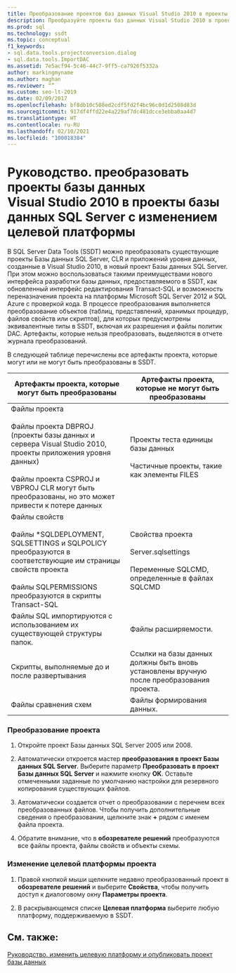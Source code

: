 ```yaml
---
title: Преобразование проектов баз данных Visual Studio 2010 в проекты баз данных SQL Server
description: Преобразуйте проекты баз данных Visual Studio 2010 в проекты SQL Server с изменением целевой платформы. Узнайте, какие объекты средства SSDT могут и не могут преобразовывать.
ms.prod: sql
ms.technology: ssdt
ms.topic: conceptual
f1_keywords:
- sql.data.tools.projectconversion.dialog
- sql.data.tools.ImportDAC
ms.assetid: 7e5acf94-5c46-44c7-9ff5-ca7926f5332a
author: markingmyname
ms.author: maghan
ms.reviewer: “”
ms.custom: seo-lt-2019
ms.date: 02/09/2017
ms.openlocfilehash: bf8db10c508ed2cdf5fd2f4bc96c0d1d2508d83d
ms.sourcegitcommit: 917df4ffd22e4a229af7dc481dcce3ebba0aa4d7
ms.translationtype: HT
ms.contentlocale: ru-RU
ms.lasthandoff: 02/10/2021
ms.locfileid: "100018384"
---
```

# <a name="how-to-convert-a-visual-studio-2010-database-projects-to-sql-server-database-projects-and-retarget-to-a-different-platform"></a>Руководство. преобразовать проекты базы данных Visual Studio 2010 в проекты базы данных SQL Server с изменением целевой платформы

В SQL Server Data Tools (SSDT) можно преобразовать существующие проекты Базы данных SQL Server, CLR и приложений уровня данных, созданные в Visual Studio 2010, в новый проект Базы данных SQL Server. При этом можно воспользоваться такими преимуществами нового интерфейса разработки базы данных, предоставляемого в SSDT, как обновленный интерфейс редактирования Transact\-SQL и возможность переназначения проекта на платформы Microsoft SQL Server 2012 и SQL Azure с проверкой кода. В процессе преобразования выполняется преобразование объектов (таблиц, представлений, хранимых процедур, файлов свойств или скриптов), для которых предусмотрены эквивалентные типы в SSDT, включая их разрешения и файлы политик DAC. Артефакты, которые нельзя преобразовать, выделяются в отчете журнала преобразований.  
  
В следующей таблице перечислены все артефакты проекта, которые могут или не могут быть преобразованы в SSDT.  
  
|Артефакты проекта, которые могут быть преобразованы|Артефакты проекта, которые не могут быть преобразованы|  
|-------------------------------------------|----------------------------------------------|  
|Файлы проекта<br /><br />Файлы проекта DBPROJ (проекты базы данных и сервера Visual Studio 2010, проекты приложения уровня данных)<br /><br />Файлы проекта CSPROJ и VBPROJ CLR могут быть преобразованы, но это может привести к потере данных|Проекты теста единицы базы данных<br /><br />Частичные проекты, такие как элементы FILES|  
|Файлы свойств<br /><br />Файлы *SQLDEPLOYMENT, SQLSETTINGS и SQLPOLICY преобразуются в соответствующие им страницы свойств проекта<br /><br />Файлы SQLPERMISSIONS преобразуются в скрипты Transact\-SQL|Свойства проекта<br /><br />Server.sqlsettings<br /><br />Переменные SQLCMD, определенные в файлах SQLCMD|  
|Файлы SQL импортируются с использованием их существующей структуры папок.|Файлы расширяемости.|  
|Скрипты, выполняемые до и после развертывания|Ссылки на базы данных должны быть вновь установлены вручную после преобразования проекта.|  
|Файлы сравнения схем|Файлы формирования данных.|  
  
### <a name="to-convert-a-project"></a>Преобразование проекта  
  
1.  Откройте проект Базы данных SQL Server 2005 или 2008.  
  
2.  Автоматически откроется мастер **преобразования в проект Базы данных SQL Server**. Выберите параметр **Преобразовать в проект Базы данных SQL Server** и нажмите кнопку **OК**. Оставьте отмеченными заданные по умолчанию настройки для резервного копирования существующих файлов.  
  
3.  Автоматически создается отчет о преобразовании с перечнем всех преобразованных файлов. Чтобы получить дополнительные сведения о преобразовании, щелкните знак **+** рядом с именем файла проекта.  
  
4.  Обратите внимание, что в **обозревателе решений** преобразуются все файлы проекта, файлы свойств и объекты схемы.  
  
### <a name="to-change-a-projects-target-platform"></a>Изменение целевой платформы проекта  
  
1.  Правой кнопкой мыши щелкните недавно преобразованный проект в **обозревателе решений** и выберите **Свойства**, чтобы получить доступ к диалоговому окну **Параметры проекта**.  
  
2.  В раскрывающемся списке **Целевая платформа** выберите любую платформу, поддерживаемую в SSDT.  
  
## <a name="see-also"></a>См. также:  
[Руководство. изменить целевую платформу и опубликовать проект базы данных](../ssdt/how-to-change-target-platform-and-publish-a-database-project.md)  
  

